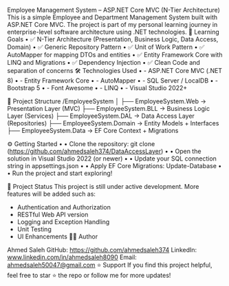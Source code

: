 Employee Management System – ASP.NET Core MVC (N-Tier Architecture)
This is a simple Employee and Department Management System built with ASP.NET Core MVC.
The project is part of my personal learning journey in enterprise-level software architecture using .NET technologies.
🎯 Learning Goals
•	✅ N-Tier Architecture (Presentation, Business Logic, Data Access, Domain)
•	✅ Generic Repository Pattern
•	✅ Unit of Work Pattern
•	✅ AutoMapper for mapping DTOs and entities
•	✅ Entity Framework Core with LINQ and Migrations
•	✅ Dependency Injection
•	✅ Clean Code and separation of concerns
🛠️ Technologies Used
•	- ASP.NET Core MVC (.NET 8)
•	- Entity Framework Core
•	- AutoMapper
•	- SQL Server / LocalDB
•	- Bootstrap 5
•	- Font Awesome
•	- LINQ
•	- Visual Studio 2022+

📁 Project Structure
/EmployeeSystem
│
├── EmployeeSystem.Web        → Presentation Layer (MVC)
├── EmployeeSystem.BLL        → Business Logic Layer (Services)
├── EmployeeSystem.DAL        → Data Access Layer (Repositories)
├── EmployeeSystem.Domain     → Entity Models + Interfaces
├── EmployeeSystem.Data       → EF Core Context + Migrations

⚙️ Getting Started
•	• Clone the repository: git clone (https://github.com/ahmedsaleh374/DataAccessLayer)
•	• Open the solution in Visual Studio 2022 (or newer)
•	• Update your SQL connection string in appsettings.json
•	• Apply EF Core Migrations: Update-Database
•	• Run the project and start exploring!

🚧 Project Status
This project is still under active development.
More features will be added such as:
- Authentication and Authorization
- RESTful Web API version
- Logging and Exception Handling
- Unit Testing
- UI Enhancements
🙋‍♂️ Author

Ahmed Saleh
GitHub: https://github.com/ahmedsaleh374
LinkedIn: www.linkedin.com/in/ahmedsaleh8090
Email: ahmedsaleh50047@gmail.com
⭐ Support
If you find this project helpful, feel free to star ⭐ the repo or follow me for more updates!
